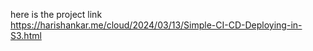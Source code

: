here is the project link  
https://harishankar.me/cloud/2024/03/13/Simple-CI-CD-Deploying-in-S3.html
